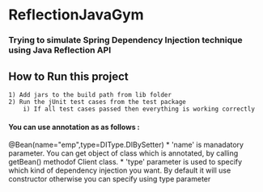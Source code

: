 # ReflectionJavaGym

### Trying to simulate Spring Dependency Injection technique using Java Reflection API

## How to Run this project

	1) Add jars to the build path from lib folder
	2) Run the jUnit test cases from the test package
		i) If all test cases passed then everything is working correctly
	
#### You can use annotation as as follows : 

@Bean(name="emp",type=DIType.DIBySetter)
	* 'name' is manadatory parameter. You can get object of class which is annotated, by calling 	 
	  getBean() methodof Client class.
	* 'type' parameter is used to specify which kind of dependency injection you want. By default it 	      	  will use constructor otherwise you can specify using type parameter		 